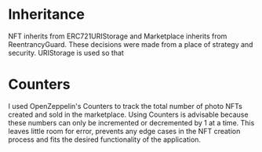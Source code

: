 # Inheritance

NFT inherits from ERC721URIStorage and Marketplace inherits from ReentrancyGuard. These decisions were made from a place of strategy and security. URIStorage is used so that 

# Counters

I used OpenZeppelin's Counters to track the total number of photo NFTs created and sold in the marketplace. Using Counters is advisable because these numbers can only be incremented or decremented by 1 at a time. This leaves little room for error, prevents any edge cases in the NFT creation process and fits the desired functionality of the application.